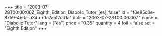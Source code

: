 +++
title = "2003-07-28T00:00:00Z_Eighth_Edition_Diabolic_Tutor_[es]_false"
id = "f0e85c0e-8759-4e6a-a3db-c1e7a5f7dd1a"
date = "2003-07-28T00:00:00Z"
name = "Diabolic Tutor"
lang = ["es"]
price = "0.35"
quantity = 4
foil = false
set = "Eighth Edition"
+++
